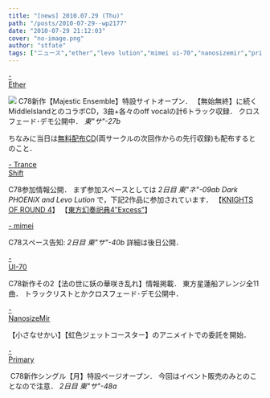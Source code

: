```yaml
---
title: "[news] 2010.07.29 (Thu)"
path: "/posts/2010-07-29--wp2177"
date: "2010-07-29 21:12:03"
cover: "no-image.png"
author: "stfate"
tags: ["ニュース","ether","levo lution","mimei ui-70","nanosizemir","primary"]
---
```


<style type="text/css">
<!--
p {white-space: pre-wrap};
-->
</style>

<a  href="http://www.ether-music.com/" target="_blank">- Ether</a>
<div ><a href="http://www.ether-music.com/music/me.html"><img src="http://www.ether-music.com/img/me/mebanner.jpg"></a>
C78新作【Majestic Ensemble】特設サイトオープン．
【無始無終】に続くMiddleIslandとのコラボCD，3曲+各々のoff vocalの計6トラック収録．
クロスフェード･デモ公開中．
<em>東"サ"-27b</em>

ちなみに当日は<a href="http://www.ether-music.com/music/flee.html">無料配布CD</a>(両サークルの次回作からの先行収録)も配布するとのこと．</div>

<a  href="http://www.levolution.info/" target="_blank">- Trance Shift</a>
<div >C78参加情報公開．
まず参加スペースとしては <em>2日目 東"ネ"-09ab Dark PHOENiX and Levo Lution</em>
で，下記2作品に参加されています．
【<a href="http://www.radio-mnc.net/KNTS-0004/">KNIGHTS OF ROUND 4</a>】
【<a href="http://sepher.jp/circle/circle_18.htm">東方幻奏祀典4″Excess”</a>】</div>

<a  href="http://totsu-kuni.net/" target="_blank">- mimei</a>
<div >C78スペース告知: <em>2日目 東"サ"-40b</em>
詳細は後日公開．</div>

<a  href="http://ui-70.sakura.ne.jp/ui-70/" target="_blank">- UI-70</a>
<div >C78新作その2【法の世に妖の華咲き乱れ】情報掲載．
東方星蓮船アレンジ全11曲．
トラックリストとかクロスフェード･デモ公開中．</div>

<a  href="http://nanosizemir.com/" target="_blank">- NanosizeMir</a>
<div >【小さなせかい】【虹色ジェットコースター】のアニメイトでの委託を開始．</div>

<a  href="http://primary-yuiko.com/" target="_blank">- Primary</a>
<div ><a href="http://primary-yuiko.com/5th_single/TSUKI/"><img src="http://primary-yuiko.com/5th_single/TSUKI/tsuki_bn-01.jpg" alt="" /></a>
C78新作シングル【月】特設ページオープン．
今回はイベント販売のみとのことなので注意．
<em>2日目 東"サ"-48a</em></div>